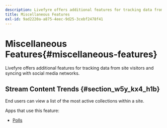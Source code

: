 ```yaml
---
description: Livefyre offers additional features for tracking data from site visitors and syncing with social media networks.
title: Miscellaneous Features
exl-id: 9ad2220a-a875-4eec-9d25-3cebf2478f41
---
```

# Miscellaneous Features{#miscellaneous-features}

Livefyre offers additional features for tracking data from site visitors and syncing with social media networks.

## Stream Content Trends {#section_w5y_kx4_h1b}

End users can view a list of the most active collections within a site.

Apps that use this feature:

* [Polls](../c-about-apps/c-polls-app/c-polls-app.md#c_polls_app)
